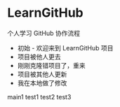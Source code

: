 # LearnGitHub
个人学习 GitHub 协作流程

- 初始 - 欢迎来到 LearnGitHub 项目
- 项目被他人更去
- 刚刚克隆错项目了，重来
- 项目被其他人更新
- 我在本地做了修改

main1
test1
test2
test3
